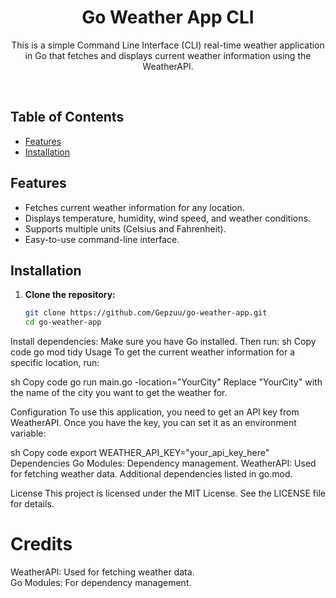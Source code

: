 <div align="center">
  <h1>Go Weather App CLI</h1>
<p>This is a simple Command Line Interface (CLI) real-time weather application in Go that fetches and displays current weather information using the WeatherAPI.</p>
</div><br>

## Table of Contents
- [Features](#features)
- [Installation](#installation)

## Features
- Fetches current weather information for any location.
- Displays temperature, humidity, wind speed, and weather conditions.
- Supports multiple units (Celsius and Fahrenheit).
- Easy-to-use command-line interface.

## Installation
1. **Clone the repository:**
   ```sh
   git clone https://github.com/Gepzuu/go-weather-app.git
   cd go-weather-app
Install dependencies:
Make sure you have Go installed. Then run:
sh
Copy code
go mod tidy
Usage
To get the current weather information for a specific location, run:

sh
Copy code
go run main.go -location="YourCity"
Replace "YourCity" with the name of the city you want to get the weather for.

Configuration
To use this application, you need to get an API key from WeatherAPI. Once you have the key, you can set it as an environment variable:

sh
Copy code
export WEATHER_API_KEY="your_api_key_here"
Dependencies
Go Modules: Dependency management.
WeatherAPI: Used for fetching weather data.
Additional dependencies listed in go.mod.


License
This project is licensed under the MIT License. See the LICENSE file for details.

# Credits
WeatherAPI: Used for fetching weather data.<br>
Go Modules: For dependency management.
